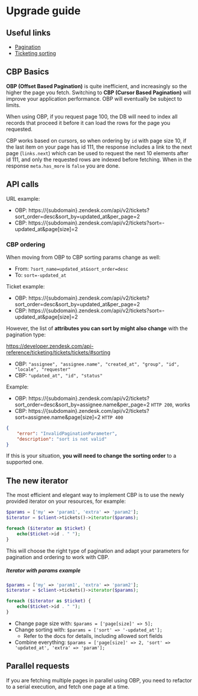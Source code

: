 # Upgrade guide

## Useful links

* [Pagination](https://developer.zendesk.com/api-reference/introduction/pagination)
* [Ticketing sorting](https://developer.zendesk.com/api-reference/ticketing/tickets/tickets/#sorting)

## CBP Basics

**OBP (Offset Based Pagination)** is quite inefficient, and increasingly so the higher the page you fetch. Switching to **CBP (Cursor Based Pagination)** will improve your application performance. OBP will eventually be subject to limits.

When using OBP, if you request page 100, the DB will need to index all records that proceed it before it can load the rows for the page you requested.

CBP works based on cursors, so when ordering by `id` with page size 10, if the last item on your page has id 111, the response includes a link to the next page (`links.next`) which can be used to request the next 10 elements after id 111, and only the requested rows are indexed before fetching. When in the response `meta.has_more` is `false` you are done.

## API calls

URL example:

* OBP: https://{subdomain}.zendesk.com/api/v2/tickets?sort_order=desc&sort_by=updated_at&per_page=2
* CBP: https://{subdomain}.zendesk.com/api/v2/tickets?sort=-updated_at&page[size]=2

### CBP ordering

When moving from OBP to CBP sorting params change as well:

* From: `?sort_name=updated_at&sort_order=desc`
* To: `sort=-updated_at`

Ticket example:

* OBP: https://{subdomain}.zendesk.com/api/v2/tickets?sort_order=desc&sort_by=updated_at&per_page=2
* CBP: https://{subdomain}.zendesk.com/api/v2/tickets?sort=-updated_at&page[size]=2

However, the list of **attributes you can sort by might also change** with the pagination type:

https://developer.zendesk.com/api-reference/ticketing/tickets/tickets/#sorting

* OBP: `"assignee", "assignee.name", "created_at", "group", "id", "locale", "requester"`
* CBP: `"updated_at", "id", "status"`

Example:

* OBP: https://{subdomain}.zendesk.com/api/v2/tickets?sort_order=desc&sort_by=assignee.name&per_page=2 `HTTP 200`, works
* CBP: https://{subdomain}.zendesk.com/api/v2/tickets?sort=assignee.name&page[size]=2 `HTTP 400`

```json
{
    "error": "InvalidPaginationParameter",
    "description": "sort is not valid"
}
```

If this is your situation, **you will need to change the sorting order** to a supported one.

## The new iterator

The most efficient and elegant way to implement CBP is to use the newly provided iterator on your resources, for example:

```php
$params = ['my' => 'param1', 'extra' => 'param2'];
$iterator = $client->tickets()->iterator($params);

foreach ($iterator as $ticket) {
    echo($ticket->id . " ");
}
```

This will choose the right type of pagination and adapt your parameters for pagination and ordering to work with CBP.

##### Iterator with params example

```php
$params = ['my' => 'param1', 'extra' => 'param2'];
$iterator = $client->tickets()->iterator($params);

foreach ($iterator as $ticket) {
    echo($ticket->id . " ");
}
```

* Change page size with: `$params = ['page[size]' => 5];`
* Change sorting with: `$params = ['sort' => '-updated_at'];`
  * Refer to the docs for details, including allowed sort fields
* Combine everything: `$params = ['page[size]' => 2, 'sort' => 'updated_at', 'extra' => 'param'];`


## Parallel requests

If you are fetching multiple pages in parallel using OBP, you need to refactor to a serial execution, and fetch one page at a time.
